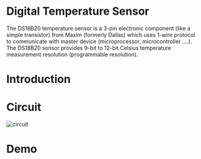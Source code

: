 # Digital Temperature Sensor
The DS18B20 temperature sensor is a 3-pin electronic component (like a simple transistor) from Maxim (formerly Dallas) which uses 1-wire protocol to communicate with master device (microprocessor, microcontroller ….).
The DS18B20 sensor provides 9-bit to 12-bit Celsius temperature measurement resolution (programmable resolution).

# Introduction

# Circuit
![circuit](https://user-images.githubusercontent.com/56925099/162599503-fed7d81b-3cc1-400c-bf4e-b8bdf551f0b0.png)


# Demo




